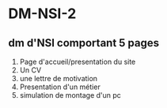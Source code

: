 # DM-NSI-2
## dm d'NSI comportant 5 pages
1. Page d'accueil/presentation du site
1. Un CV
1. une lettre de motivation
1. Presentation d'un métier
1. simulation de montage d'un pc 
